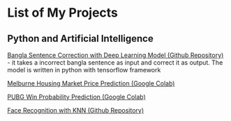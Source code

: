 # List of My Projects

## Python and Artificial Intelligence
  
  
  [Bangla Sentence Correction with Deep Learning Model (Github Repository)](https://github.com/mrscp/bangla-sentence-correction) - it takes a incorrect bangla sentence as input and correct it as output. The model is written in python with tensorflow framework
  
  
  [Melburne Housing Market Price Prediction (Google Colab)](https://colab.research.google.com/drive/1E1Bk_IgkwlQ90g5FXoEgcsdE9M4h6NcA)
  
  
  [PUBG Win Probability Prediction (Google Colab)](https://colab.research.google.com/drive/1VLsjEHMXXCvJOT_Q8geTfK7ogTf0N2tf)
  
  
  [Face Recognition with KNN (Github Repository)](https://github.com/mrscp/FaceRecognitionStream)
  
  
  
